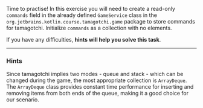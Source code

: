 Time to practise! 
In this exercise you will need to create a read-only `commands` field in the already 
defined `GameService` class in the `org.jetbrains.kotlin.course.tamagotchi.game` package 
to store commands for tamagotchi.
Initialize `commands` as a collection with no elements.

If you have any difficulties, **hints will help you solve this task**.

----

### Hints

<div class="hint" title="Push me to learn which type is most suitable for 'commands'">

Since tamagotchi implies two modes - queue and stack - which can be changed during the game, 
the most appropriate collection is `ArrayDeque`. 
The `ArrayDeque` class provides constant time performance for inserting and 
removing items from both ends of the queue, making it a good choice for our scenario.
</div>
